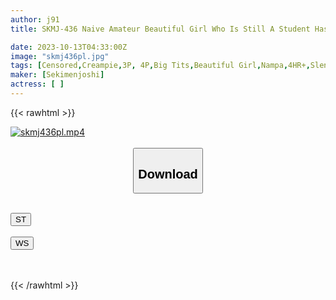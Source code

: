```yaml
---
author: j91
title: SKMJ-436 Naive Amateur Beautiful Girl Who Is Still A Student Has Her First Serious 3P Experience! ? My Whole Body Was Attacked By Two Boys And I Immediately Went Into A Hair State... For The First Time In My Life, I Inserted Two Dicks Filling My Mouth And Pussy At The Same Time Ww The Thick Dick Was Throbbing From The Top And Bottom From The Front And Back... "No, It's Going To Be Weird. ”I Cum So Much That I Cum Inside My Wife ( ゜Д゜)

date: 2023-10-13T04:33:00Z
image: "skmj436pl.jpg"
tags: [Censored,Creampie,3P, 4P,Big Tits,Beautiful Girl,Nampa,4HR+,Slender,Tits	]
maker: [Sekimenjoshi]
actress: [ ]
---
```



{{< rawhtml >}}

<div class="video" data-videoid="DawkVO9yyDFk7Zx">
    <a href="javascript:;">
        <img src="https://my.j91.asia/posts/skmj436pl/skmj436pl.jpg" width="WIDTH" height="HEIGHT" alt="skmj436pl.mp4" loading="lazy">
    </a>
</div>

<script type="text/javascript" src="https://j91.asia/asset/on-demand-st.js"></script>

<br>
  <link rel="stylesheet" href="https://j91.asia/asset/bs5.css">
  
  <center>
  <button class="btn btn-primary" type="button" data-bs-toggle="collapse" data-bs-target=".multi-collapse" aria-expanded="false" aria-controls="multiCollapseExample1 multiCollapseExample2"><h2>Download</h2></button></center>
</p>
<div class="row">
  <div class="col">
    <div class="collapse multi-collapse" id="multiCollapseExample1">
      <div class="card card-body">
	      	      <br>
<div class="buttons">  
<a href="https://streamtape.to/v/DawkVO9yyDFk7Zx"><button class="btn-hover color-3"><i class="fa fa-download"></i> ST</button></a></div>
    </div>
  </div>
</div>
  <div class="col">
    <div class="collapse multi-collapse" id="multiCollapseExample2">
      <div class="card card-body">
	      <br>
<div class="buttons">
    <a href="https://wolfstream.tv/g6fgmslvm7tn"><button class="btn-hover color-9"><i class="fa fa-download"></i> WS</button></a></div>
<br><br>
      </div>
    </div>
  </div>
</div>

{{< /rawhtml >}}
